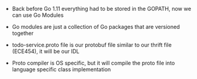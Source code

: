 * Back before Go 1.11 everything had to be stored in the GOPATH, now we can use Go Modules

* Go modules are just a collection of Go packages that are versioned together

* todo-service.proto file is our protobuf file similar to our thrift file (ECE454), it will be our IDL

* Proto compiler is OS specific, but it will compile the proto file into language specific class implementation